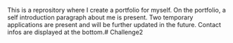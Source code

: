This is a reprository where I create a portfolio for myself. On the portfolio, a self introduction paragraph about me is present. Two temporary applications are present and will be further updated in the future. Contact infos are displayed at the bottom.# Challenge2
